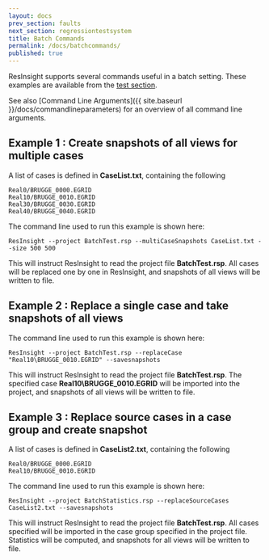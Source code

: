 ```yaml
---
layout: docs
prev_section: faults
next_section: regressiontestsystem
title: Batch Commands
permalink: /docs/batchcommands/
published: true
---
```


ResInsight supports several commands useful in a batch setting. These examples are available from the [test section](https://github.com/OPM/ResInsight/tree/master/TestModels/Case_with_10_timesteps).

See also [Command Line Arguments]({{ site.baseurl }}/docs/commandlineparameters) for an overview of all command line arguments.

## Example 1 : Create snapshots of all views for multiple cases
A list of cases is defined in **CaseList.txt**, containing the following

    Real0/BRUGGE_0000.EGRID
    Real10/BRUGGE_0010.EGRID
    Real30/BRUGGE_0030.EGRID
    Real40/BRUGGE_0040.EGRID

The command line used to run this example is shown here:

    ResInsight --project BatchTest.rsp --multiCaseSnapshots CaseList.txt --size 500 500

This will instruct ResInsight to read the project file **BatchTest.rsp**. All cases will be replaced one by one in ResInsight, and snapshots of all views will be written to file. 


## Example 2 : Replace a single case and take snapshots of all views

The command line used to run this example is shown here:

    ResInsight --project BatchTest.rsp --replaceCase "Real10\BRUGGE_0010.EGRID" --savesnapshots

This will instruct ResInsight to read the project file **BatchTest.rsp**. The specified case **Real10\BRUGGE_0010.EGRID** will be imported into the project, and snapshots of all views will be written to file. 


## Example 3 : Replace source cases in a case group and create snapshot
A list of cases is defined in **CaseList2.txt**, containing the following

    Real0/BRUGGE_0000.EGRID
    Real10/BRUGGE_0010.EGRID

The command line used to run this example is shown here:

    ResInsight --project BatchStatistics.rsp --replaceSourceCases CaseList2.txt --savesnapshots

This will instruct ResInsight to read the project file **BatchTest.rsp**. All cases specified will be imported in the case group specified in the project file. Statistics will be computed, and snapshots for all views will be written to file.